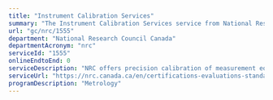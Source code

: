 ```yaml
---
title: "Instrument Calibration Services"
summary: "The Instrument Calibration Services service from National Research Council Canada is not available end-to-end online, according to the GC Service Inventory."
url: "gc/nrc/1555"
department: "National Research Council Canada"
departmentAcronym: "nrc"
serviceId: "1555"
onlineEndtoEnd: 0
serviceDescription: "NRC offers precision calibration of measurement equipment or standards in various areas that include the following: acoustical standards, black carbon metrology, dimensional metrology, electrical power measurements, electrical standards, Fourier Transform Infrared (FTIR) and Raman spectroscopy, frequency and time, ionizing radiation standards, mass standards, optical frequency/wavelength, photometry and radiometry, thermometry and humidity. In most instances, a calibration report is provided to the client upon completion of the service request."
serviceUrl: "https://nrc.canada.ca/en/certifications-evaluations-standards/instrument-calibration-services"
programDescription: "Metrology"
---
```


